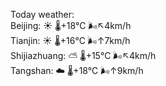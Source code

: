 Today weather:  
Beijing: ☀️   🌡️+18°C 🌬️↖4km/h  
Tianjin: ☀️   🌡️+16°C 🌬️↑7km/h  
Shijiazhuang: ⛅️  🌡️+15°C 🌬️↖4km/h  
Tangshan: ☁️   🌡️+18°C 🌬️↑9km/h  
